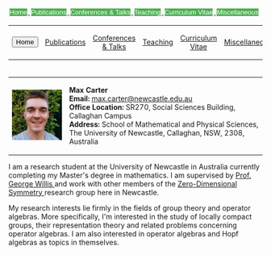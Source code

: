 <html>
<head>
<style>
.button {
  background-color: #4CAF50; /* Green */
  border: none;
  color: white;
  padding: 0px 0px;
  text-align: center;
  text-decoration: none;
  display: inline-block;
  font-size: 13px;
  margin: 4px 2px;
  cursor: pointer;
}

.button1 {
  background-color: white; 
  color: black; 
  border: 2px solid #4CAF50;
}

.button2 {
  background-color: white; 
  color: black; 
  border: 2px solid #008CBA;
}

.button3 {
  background-color: white; 
  color: black; 
  border: 2px solid #f44336;
}

.button4 {
  background-color: white;
  color: black;
  border: 2px solid #e7e7e7;
}

.button5 {
  background-color: white;
  color: black;
  border: 2px solid #555555;
}
</style>
</head>
<body>

<a href="https://max-carter-math.github.io/"> <button class="button button1"> Home </button> </a><a href="./publications.html"> <button class="button button1"> Publications </button> </a><a href="./conf_talks.html"> <button class="button button1"> Conferences & Talks </button> </a><a href="./teaching.html"> <button class="button button1"> Teaching </button> </a><a href="./CV.pdf"> <button class="button button1"> Curriculum Vitae </button> </a><a href="./other.html"> <button class="button button1"> Miscellaneous </button> </a> 

</body>
</html>

<table>

<td style="text-align: center; vertical-align: middle;">

<form action="https://max-carter-math.github.io">
    <input type="submit" value="Home" />
</form>

</td> 

<td style="text-align: center; vertical-align: middle;">

<a href="./publications.html"> Publications </a>

</td> 

<td style="text-align: center; vertical-align: middle;">

<a href="./conf_talks.html"> Conferences & Talks </a>

</td> 

<td style="text-align: center; vertical-align: middle;">

<a href="./teaching.html"> Teaching </a>

</td> 

<td style="text-align: center; vertical-align: middle;">

<a href="./CV.pdf"> Curriculum Vitae </a>

</td> 

<td style="text-align: center; vertical-align: middle;">

<a href="./other.html"> Miscellaneous </a>

</td> 

</table>

<table style="border-collapse: collapse; border: none; padding: 20px 0px 0px 0px">
  
<td style="border: 0px;"> 
    
<img src="./Headshot.jpeg" width="145"> 
    
</td> 
    
<td style="border: 0px;"> 
    
<b> Max Carter </b> <br/> <b> Email: </b> max.carter@newcastle.edu.au <br/> <b> Office Location:</b> SR270, Social Sciences Building, Callaghan Campus <br/> <b>Address:</b> School of Mathematical and Physical Sciences, <br/> The University of Newcastle, Callaghan, NSW, 2308, Australia

</td>

</table>
        
I am a research student at the University of Newcastle in Australia currently completing my Master's degree in mathematics. I am supervised by <a href="https://www.newcastle.edu.au/profile/george-willis#career"> Prof. George Willis </a> and work with other members of the <a href="https://zerodimensional.group/"> Zero-Dimensional Symmetry </a> research group here in Newcastle. 

My research interests lie firmly in the fields of group theory and operator algebras. More specifically, I'm interested in the study of locally compact groups, their representation theory and related problems concerning operator algebras. I am also interested in operator algebras and Hopf algebras as topics in themselves.


